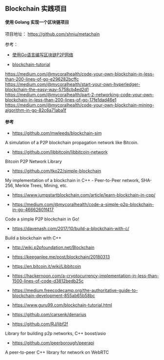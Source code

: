
## Blockchain 实践项目

#### 使用 Golang 实现一个区块链项目

项目地址： https://github.com/shniu/metachain

参考：

- [使用Go语言编写区块链P2P网络](https://blog.csdn.net/erlib/article/details/79953019)

- [blockchain-tutorial](https://github.com/mycoralhealth/blockchain-tutorial)

https://medium.com/@mycoralhealth/code-your-own-blockchain-in-less-than-200-lines-of-go-e296282bcffc
https://medium.com/@mycoralhealth/start-your-own-hyperledger-blockchain-the-easy-way-5758cb4ed2d1
https://medium.com/@mycoralhealth/part-2-networking-code-your-own-blockchain-in-less-than-200-lines-of-go-17fe1dad46e1
https://medium.com/@mycoralhealth/code-your-own-blockchain-mining-algorithm-in-go-82c6a71aba1f


#### 参考

- https://github.com/mwleeds/blockchain-sim

A simulation of a P2P blockchain propagation network like Bitcoin.

- https://github.com/libbitcoin/libbitcoin-network

Bitcoin P2P Network Library

- https://github.com/tko22/simple-blockchain

My implementation of a blockchain in C++ - Peer-to-Peer network, SHA-256, Merkle Trees, Mining, etc.

- https://www.jumpstartblockchain.com/article/learn-blockchain-in-cpp/

- https://medium.com/@mycoralhealth/code-a-simple-p2p-blockchain-in-go-46662601f417

Code a simple P2P blockchain in Go!

- https://davenash.com/2017/10/build-a-blockchain-with-c/

Build a blockchain with C++

- http://wiki.p2pfoundation.net/Blockchain

- https://keeganlee.me/post/blockchain/20180313

- https://en.bitcoin.it/wiki/Libbitcoin

- https://hackernoon.com/a-cryptocurrency-implementation-in-less-than-1500-lines-of-code-d3812bedb25c

- https://medium.freecodecamp.org/the-authoritative-guide-to-blockchain-development-855ab65b58bc

- https://www.guru99.com/blockchain-tutorial.html

- https://github.com/carsenk/denarius

- https://github.com/RJ/libf2f

Library for building p2p networks, C++ boost/asio

- https://github.com/peerborough/peerapi

A peer-to-peer C++ library for network on WebRTC
